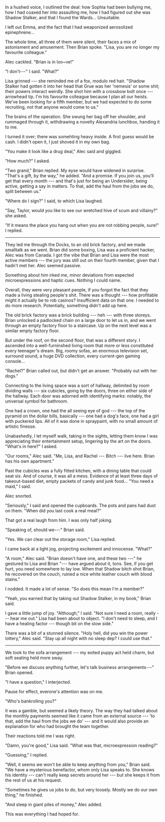 In a hushed voice, I outlined the deal: how Sophia had been bullying me, how I
had coaxed her into assaulting me, how I had figured out she was Shadow Stalker,
and that I found the Wards... Unsuitable.

I left out Emma, and the fact that I had weaponized aerosolized epinephrene...

The whole time, all three of them were silent, their faces a mix of astonisment and amusement.
Then Brian spoke. "Lisa, you are no longer my favourite colleague."

Alec cackled. "Brian is in loo~ve!"

"I don't---" I said. "What?"

Lisa grinned --- she reminded me of a fox, modulo red hair. "Shadow Stalker had
gotten it into her head that Grue was her 'nemesis' or some shit; their powers interact
weirdly. She shot him with a crossbow bolt once --- arrowhead tip. I'm his favourite colleague
because I plan all our heists. We've been looking for a fifth member, but we had expected to
do some recruiting, not that anyone would come to us."

The brains of the operation. She swung her bag off her shoulder, and rummaged through it,
withdrawing a novelty Alexandria lunchbox, handing it to me.

I turned it over; there was somehting heavy inside. A first guess would be cash. I didn't open
it, I just shoved it in my own bag.

"You make it look like a drug deal," Alec said and giggled.

"How much?" I asked.

"Two grand," Brian replied. My eyse would have widened in surprise.
"That's a gift, by the way," he added. "And a promise. If you join us, you'll get
that every month --- and that's just for being an Undersider, being active, getting
a say in matters. To that, add the haul from the jobs we do, split between us."

"Where do I sign?" I said, to which Lisa laughed.

"Say, Taylor, would you like to see our wretched hive of scum and villainy?" she asked.

"If it means the place you hang out when you are not robbing people, sure!" I replied.

----

They led me through the Docks, to an old brick factory, and we made smalltalk as we
went. Brian did some boxing, Lisa was a proficient hacker, Alec was from Canada. I got the
vibe that Brian and Lisa were the most active members --- the jury was still out on their fourth
member, given that I hadn't met her. Alec seemed passive.

Something about him irked me, minor deviations from expected microexpressions and haptic cues. Nothing
I could name.

Overall, they were very pleasant people, if you forgot the fact that they made a living
stealing people's shit. There was a thought --- how profitable might it actually be to rob
casinos? Insufficient data on that one. I needed to do more research. Potentially, something 
didn't add up here.

The old brick factory was a brick building --- heh --- with three storeys. Brian unlocked a padlocked
chain on a large door to let us in, and we went through an empty factory floor to a staircase. Up
on the next level was a similar empty factory floor.

But under the roof, on the second floor, that was a different story. I ascended into a well-furninshed
living room that more or less constituted every teenager's dream. Big, roomy sofas, an enormous television set,
surround sound, a huge DVD collection, every current-gen gaming console...

"Rachel?" Brian called out, but didn't get an answer. "Probably out with her dogs."

Connecting to the living space was a sort of hallway, delimited by room dividing walls --- six cubicles, going
by the doors, three on either side of the hallway. Each door was adorned with identifying marks: notably, the
universal symbol for bathroom.

One had a crown, one had the all seeing eye of god --- the top of the pyramid on the dollar bills, basically ---
one had a dog's face, one had a girl with puckered lips. All of it was done in spraypaint, with no small amount
of artistic finesse.

Unabashedly, I let myself walk, taking in the sights, letting them know I was appreciating their entertainment
setup, lingering by the art on the doors. "What's in here?" I asked.

"Our rooms," Alec said. "Me, Lisa, and Rachel --- Bitch --- live here. Brian has his own apartment."

Past the cubicles was a fully fitted kitchen, with a dining table
that could seat six. And of course, it was all a mess. Evidence of at least three days of takeout-based diet,
empty packets of candy and junk food... "You need a maid," I said.

Alec snorted.

"Seriously," I said and opened the cupboards. The pots and pans had dust on them. "When did you last cook a
real meal?"

That got a real laugh from him. I was only half joking.

"Speaking of, should we---" Brian said.

"Yes. We can clear out the storage room," Lisa replied.

I came back at a light jog, projecting excitement and innocense. "What?"

"A room," Alec said. "Brian doesn't have one, and these two ---" he gestured to Lisa and Brian "---
have argued about it, tons. See, if you get hurt, you need somewhere to lay low. When that Shadow bitch
shot Brian, he recovered on the couch, ruined a nice white leather couch with blood stains."

I nodded. It made a lot of sense. "So does this mean I'm a member?"

"Yeah, you earned that by taking out Shadow Stalker, in my book," Brian said.

I gave a little jump of joy. "Although," I said. "Not sure I need a room, really --- hear me out."
Lisa had been about to object. "I don't need to sleep, and I have a healing factor --- though bit on the slow
side."

There was a bit of a stunned silence. "Holy hell, did you win the power lottery," Alec said. "Stay up all
night with no sleep dep? I could use that."

----

We took to the sofa arrangement --- my exited puppy act held charm, but soft seating held more sway.

"Before we discuss anything further, let's talk business arrangements---" Brian opened.

"I have a question," I interjected.

Pause for effect, everone's attention was on me.

"Who's bankrolling you?"

It was a gamble, but seemed a likely theory. The way they had talked about the monthly payments
seemed like it came from an external source --- 'to that, add the haul from the jobs we do' ---
and it would also provide an explanation for who had brought the team together.

Their reactions told me I was right.

"Damn, you're good," Lisa said. "What was that, microexpression reading?"

"Guessing," I replied.

"Well, it seems we won't be able to keep anything from you," Brian said. "We have a mysterious benefactor,
whom only Lisa speaks to. She knows his identity --- can't really keep secrets around her --- but
she keeps it from the rest of us at his request.

"Sometimes he gives us jobs to do, but very loosely. Mostly we do our own thing," he finished.

"And sleep in giant piles of money," Alec added.

This was everything I had hoped for.

